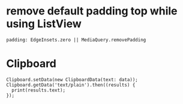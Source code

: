 # remove default padding top while using ListView
```
padding: EdgeInsets.zero || MediaQuery.removePadding
```
# Clipboard
```
Clipboard.setData(new ClipboardData(text: data));
Clipboard.getData('text/plain').then((results) {
  print(results.text);
});
```
